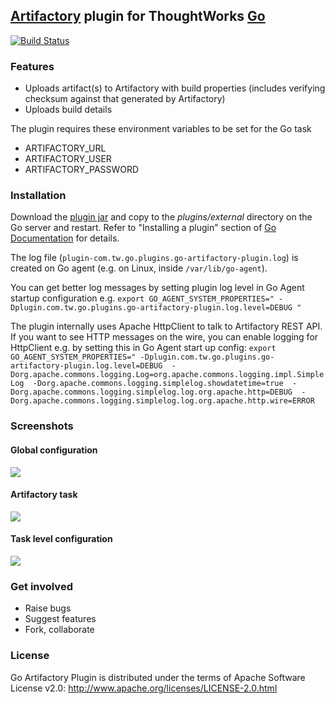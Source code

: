 ## [Artifactory](http://www.jfrog.com/home/v_artifactorypro_overview) plugin for ThoughtWorks [Go](http://www.go.cd/)

[![Build Status](https://snap-ci.com/ayatsynych/go-artifactory-plugin/branch/master/build_image)](https://snap-ci.com/ayatsynych/go-artifactory-plugin/branch/master)

### Features

+ Uploads artifact(s) to Artifactory with build properties (includes verifying checksum against that generated by Artifactory)
+ Uploads build details 

The plugin requires these environment variables to be set for the Go task

+ ARTIFACTORY_URL 
+ ARTIFACTORY_USER
+ ARTIFACTORY_PASSWORD


### Installation

Download the [plugin jar](https://github.com/tusharm/go-artifactory-plugin/releases) and copy to the _plugins/external_ directory 
on the Go server and restart. Refer to "Installing a plugin" section of [Go Documentation](http://www.thoughtworks.com/products/docs/go/current/help/go_plugins_basics.html) for details.

The log file (`plugin-com.tw.go.plugins.go-artifactory-plugin.log`) is created on Go agent (e.g. on Linux, inside `/var/lib/go-agent`). 

You can get better log messages by setting plugin log level in Go Agent startup configuration e.g. 
`export GO_AGENT_SYSTEM_PROPERTIES=" -Dplugin.com.tw.go.plugins.go-artifactory-plugin.log.level=DEBUG "`

The plugin internally uses Apache HttpClient to talk to Artifactory REST API. If you want to see HTTP messages on the wire, 
you can enable logging for HttpClient e.g. by setting this in Go Agent start up config: `export GO_AGENT_SYSTEM_PROPERTIES=" -Dplugin.com.tw.go.plugins.go-artifactory-plugin.log.level=DEBUG 
-Dorg.apache.commons.logging.Log=org.apache.commons.logging.impl.SimpleLog 
-Dorg.apache.commons.logging.simplelog.showdatetime=true 
-Dorg.apache.commons.logging.simplelog.log.org.apache.http=DEBUG 
-Dorg.apache.commons.logging.simplelog.log.org.apache.http.wire=ERROR
`

### Screenshots


#### Global configuration
![](images/artifactory_config.png?raw=true)


#### Artifactory task 
![](images/artifactory_task.png?raw=true)


#### Task level configuration 
![](images/task_config.png?raw=true)


### Get involved

- Raise bugs
- Suggest features
- Fork, collaborate

### License

Go Artifactory Plugin is distributed under the terms of Apache Software License v2.0: http://www.apache.org/licenses/LICENSE-2.0.html

